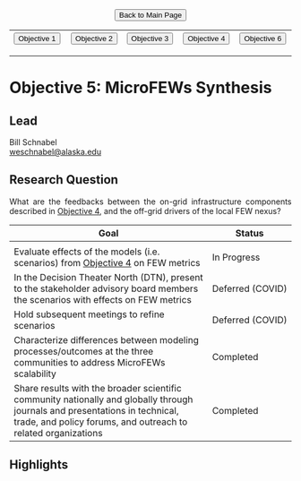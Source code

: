 <form action="https://mjc55.github.io/MicroFEWs_Legacy/" align="center" style="bold">
<input type="submit" value="Back to Main Page" />
</form>


<p align="center" text-align="center"><table style="border-collapse: collapse; border: none;">
  <tr width="100%" style="border: none;">
    <th width="400" style="border: none;"> <form action="https://mjc55.github.io/MicroFEWs_Legacy/Objectives/Objective_1" align="left"><input type="submit" value="Objective 1" /></form> </th>
    <th width="400" style="border: none;"> <form action="https://mjc55.github.io/MicroFEWs_Legacy/Objectives/Objective_2" align="center"><input type="submit" value="Objective 2" /></form>  </th>
    <th width="400" style="border: none;"> <form action="https://mjc55.github.io/MicroFEWs_Legacy/Objectives/Objective_3" align="left"><input type="submit" value="Objective 3" /></form> </th>
    <th width="400" style="border: none;"> <form action="https://mjc55.github.io/MicroFEWs_Legacy/Objectives/Objective_4" align="left"><input type="submit" value="Objective 4" /></form> </th>
    <th width="400" style="border: none;"> <form action="https://mjc55.github.io/MicroFEWs_Legacy/Objectives/Objective_6" align="left"><input type="submit" value="Objective 6" /></form> </th>
  </tr>
</table></p>



# Objective 5: MicroFEWs Synthesis

## Lead
Bill Schnabel <br/>
weschnabel@alaska.edu

## Research Question
<div style="text-align: justify"> 
What are the feedbacks between the on-grid infrastructure components described in <a href="https://mjc55.github.io/MicroFEWs_Legacy/Objectives/Objective_4">Objective 4</a>, and the off-grid drivers of the local FEW nexus?
</div>
 


| Goal | Status |
| ---  | ---  |
|  <img width=700/>  |  <img width=100/>  |
| Evaluate effects of the models (i.e. scenarios) from <a href="https://mjc55.github.io/MicroFEWs_Legacy/Objectives/Objective_4">Objective 4</a> on FEW metrics	| In&nbsp;Progress |
| In the Decision Theater North (DTN), present to the stakeholder advisory board members the scenarios with effects on FEW metrics	| Deferred&nbsp;(COVID) |
| Hold subsequent meetings to refine scenarios	| Deferred (COVID) |
| Characterize differences between modeling processes/outcomes at the three communities to address MicroFEWs scalability	| Completed |
| Share results with the broader scientific community nationally and globally through journals and presentations in technical, trade, and policy forums, and outreach to related organizations	| Completed |

## Highlights
 
<div style="text-align: justify"> 
</div>
